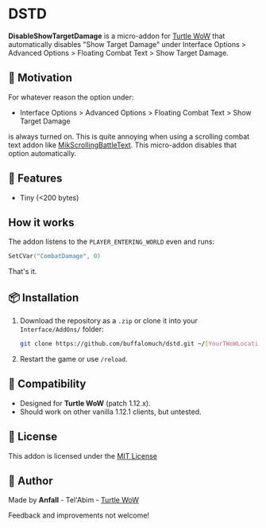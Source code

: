 # DSTD

**DisableShowTargetDamage** is a micro-addon for [Turtle WoW](https://turtle-wow.org/) that automatically disables "Show Target Damage" under Interface Options > Advanced Options > Floating Combat Text > Show Target Damage.

## 📌 Motivation

For whatever reason the option under:

- Interface Options > Advanced Options > Floating Combat Text > Show Target Damage

is always turned on. This is quite annoying when using a scrolling combat text 
addon like [MikScrollingBattleText](https://github.com/AtheneGenesis/Vanilla_MikScrollingBattleText).
This micro-addon disables that option automatically.

## 🔧 Features

- Tiny (<200 bytes)

## How it works

The addon listens to the ```PLAYER_ENTERING_WORLD``` even and runs:

```lua
SetCVar("CombatDamage", 0)
```

That's it.

## 📦 Installation

1. Download the repository as a `.zip` or clone it into your `Interface/AddOns/` folder:
   ```bash
   git clone https://github.com/buffalomuch/dstd.git ~/[YourTWoWLocation]/Interface/AddOns/DSTD
   ```
2. Restart the game or use `/reload`.

## 🧩 Compatibility

- Designed for **Turtle WoW** (patch 1.12.x).
- Should work on other vanilla 1.12.1 clients, but untested.

## 📝 License

This addon is licensed under the [MIT License](LICENSE)

## 🧙 Author

Made by **Anfall** - Tel'Abim - [Turtle WoW](https://turtle-wow.org/)

Feedback and improvements not welcome!
